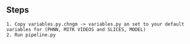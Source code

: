 ## Steps
	1. Copy variables.py.chngm -> variables.py an set to your default variables for (PHNN, MITK VIDEOS and SLICES, MODEL)
	2. Run pipeline.py
